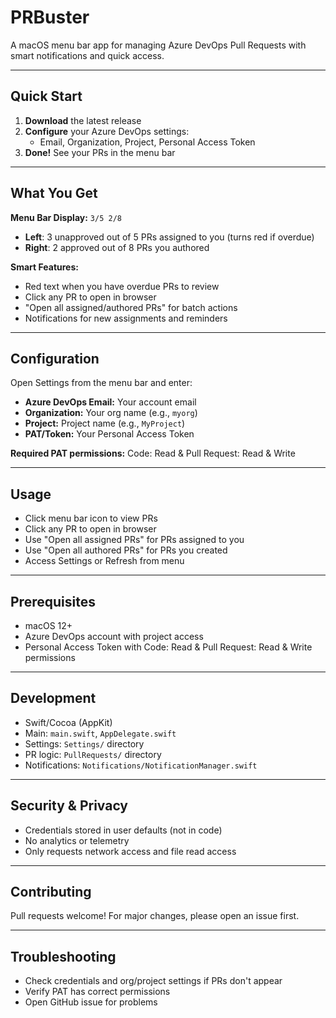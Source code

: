 # PRBuster

A macOS menu bar app for managing Azure DevOps Pull Requests with smart notifications and quick access.

---

## Quick Start

1. **Download** the latest release
2. **Configure** your Azure DevOps settings:
   - Email, Organization, Project, Personal Access Token
3. **Done!** See your PRs in the menu bar

---

## What You Get

**Menu Bar Display:** `3/5 2/8`
- **Left**: 3 unapproved out of 5 PRs assigned to you (turns red if overdue)
- **Right**: 2 approved out of 8 PRs you authored

**Smart Features:**
- Red text when you have overdue PRs to review
- Click any PR to open in browser
- "Open all assigned/authored PRs" for batch actions
- Notifications for new assignments and reminders

---

## Configuration

Open Settings from the menu bar and enter:
- **Azure DevOps Email:** Your account email
- **Organization:** Your org name (e.g., `myorg`)
- **Project:** Project name (e.g., `MyProject`)  
- **PAT/Token:** Your Personal Access Token

**Required PAT permissions:** Code: Read & Pull Request: Read & Write

---

## Usage

- Click menu bar icon to view PRs
- Click any PR to open in browser
- Use "Open all assigned PRs" for PRs assigned to you
- Use "Open all authored PRs" for PRs you created
- Access Settings or Refresh from menu

---

## Prerequisites

- macOS 12+
- Azure DevOps account with project access
- Personal Access Token with Code: Read & Pull Request: Read & Write permissions

---

## Development

- Swift/Cocoa (AppKit)
- Main: `main.swift`, `AppDelegate.swift`
- Settings: `Settings/` directory
- PR logic: `PullRequests/` directory
- Notifications: `Notifications/NotificationManager.swift`

---

## Security & Privacy

- Credentials stored in user defaults (not in code)
- No analytics or telemetry
- Only requests network access and file read access

---

## Contributing

Pull requests welcome! For major changes, please open an issue first.

---

## Troubleshooting

- Check credentials and org/project settings if PRs don't appear
- Verify PAT has correct permissions
- Open GitHub issue for problems 